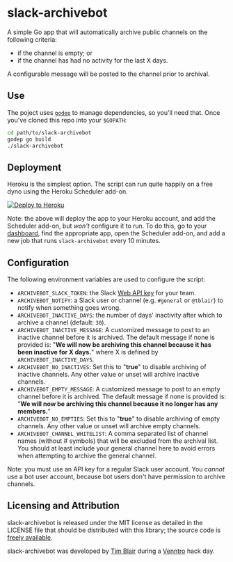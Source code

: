 # slack-archivebot

A simple Go app that will automatically archive public channels on the
following criteria:

* if the channel is empty; or
* if the channel has had no activity for the last X days.

A configurable message will be posted to the channel prior to archival.

## Use

The poject uses [`godep`](https://github.com/tools/godep) to manage
dependencies, so you'll need that.  Once you've cloned this repo into your
`$GOPATH`:

```sh
cd path/to/slack-archivebot
godep go build
./slack-archivebot
```

## Deployment

Heroku is the simplest option.  The script can run quite happily on a free dyno
using the Heroku Scheduler add-on.

[![Deploy to Heroku](https://www.herokucdn.com/deploy/button.svg)][herokudeploy]

Note: the above will deploy the app to your Heroku account, and add the
Scheduler add-on, but _won't_ configure it to run.  To do this, go to your
[dashboard](https://dashboard.heroku.com/apps), find the appropriate app, open
the Scheduler add-on, and add a new job that runs `slack-archivebot` every 10
minutes.

## Configuration

The following environment variables are used to configure the script:

* `ARCHIVEBOT_SLACK_TOKEN`: the Slack [Web API key](https://api.slack.com/web)
  for your team.
* `ARCHIVEBOT_NOTIFY`: a Slack user or channel (e.g. `#general` or `@tblair`)
  to notify when something goes wrong.
* `ARCHIVEBOT_INACTIVE_DAYS`: the number of days' inactivity after which to
  archive a channel (default: `30`).
* `ARCHIVEBOT_INACTIVE_MESSAGE`: A customized message to post to an inactive channel before it is archived. The default message if none is provided is: "**We will now be archiving this channel because it has been inactive for X days.**" where X is defined by `ARCHIVEBOT_INACTIVE_DAYS`.
* `ARCHIVEBOT_NO_INACTIVES`: Set this to "**true**" to disable archiving of inactive channels. Any other value or unset will archive inactive channels.
* `ARCHIVEBOT_EMPTY_MESSAGE`: A customized message to post to an empty channel before it is archived. The default message if none is provided is: "**We will now be archiving this channel because it no longer has any members.**"
* `ARCHIVEBOT_NO_EMPTIES`: Set this to "**true**" to disable archiving of empty channels. Any other value or unset will archive empty channels.
* `ARCHIVEBOT_CHANNEL_WHITELIST`: A comma separated list of channel names (without # symbols) that will be excluded from the archival list. You should at least include your general channel here to avoid errors when attempting to archive the general channel.

Note: you must use an API key for a regular Slack user account.  You _cannot_
use a bot user account, because bot users don't have permission to archive
channels.

## Licensing and Attribution

slack-archivebot is released under the MIT license as detailed in the LICENSE
file that should be distributed with this library; the source code is [freely
available](http://github.com/timblair/slack-archivebot).

slack-archivebot was developed by [Tim Blair](http://tim.bla.ir/) during a
[Venntro](http://venntro.com/) hack day.

[herokudeploy]: https://heroku.com/deploy?template=https://github.com/timblair/slack-archivebot
